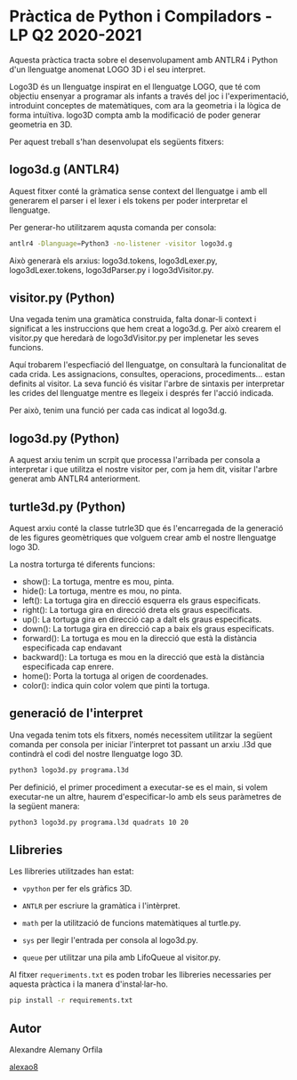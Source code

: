 # Pràctica de Python i Compiladors - LP Q2 2020-2021

Aquesta pràctica tracta sobre el desenvolupament amb ANTLR4 i Python d'un llenguatge anomenat LOGO 3D i el seu interpret.

Logo3D és un llenguatge inspirat en el llenguatge LOGO, que té com objectiu ensenyar a programar als infants a través del joc i l'experimentació, introduint conceptes de matemàtiques, com ara la geometria i la lògica de forma intuïtiva. logo3D compta amb la modificació de poder generar geometria en 3D.

Per aquest treball s'han desenvolupat els següents fitxers:

## logo3d.g (ANTLR4)

Aquest fitxer conté la gràmatica sense context del llenguatge i amb ell generarem el parser i el lexer i els tokens per poder interpretar el llenguatge.

Per generar-ho utilitzarem aqusta comanda per consola:

```bash
antlr4 -Dlanguage=Python3 -no-listener -visitor logo3d.g
```

Això generarà els arxius: logo3d.tokens, logo3dLexer.py, logo3dLexer.tokens, logo3dParser.py i logo3dVisitor.py.

## visitor.py (Python)

Una vegada tenim una gramàtica construida, falta donar-li context i significat a les instruccions que hem creat a logo3d.g. Per això crearem el visitor.py que heredarà de logo3dVisitor.py per implenetar les seves funcions.

Aquí trobarem l'especfiació del llenguatge, on consultarà la funcionalitat de cada crida. Les assignacions, consultes, operacions, procediments... estan  definits al visitor. La seva funció és visitar l'arbre de sintaxis per interpretar les crides del llenguatge mentre es llegeix i després fer l'acció indicada.

Per això, tenim una funció per cada cas indicat al logo3d.g.

## logo3d.py (Python)

A aquest arxiu tenim un scrpit que processa l'arribada per consola a interpretar i que utilitza el nostre visitor per, com ja hem dit, visitar l'arbre generat amb ANTLR4 anteriorment.

## turtle3d.py (Python)

Aquest arxiu conté la classe tutrle3D que és l'encarregada de la generació de les figures geomètriques que volguem crear amb el nostre llenguatge logo 3D.

La nostra torturga té diferents funcions:
- show(): La tortuga, mentre es mou, pinta.
- hide(): La tortuga, mentre es mou, no pinta.
- left(): La tortuga gira en direcció esquerra els graus especificats.
- right(): La tortuga gira en direcció dreta els graus especificats.
- up(): La tortuga gira en direcció cap a dalt els graus especificats.
- down(): La tortuga gira en direcció cap a baix els graus especificats.
- forward(): La tortuga es mou en la direcció que està la distància especificada cap endavant
- backward(): La tortuga es mou en la direcció que està la distància especificada cap enrere.
- home(): Porta la tortuga al origen de coordenades.
- color(): indica quin color volem que pinti la tortuga.

## generació de l'interpret

Una vegada tenim tots els fitxers, només necessitem utilitzar la següent comanda per consola per iniciar l'interpret tot passant un arxiu .l3d que contindrà el codi del nostre llenguatge logo 3D.

```bash
python3 logo3d.py programa.l3d
```

Per definició, el primer procediment a executar-se es el main, si volem executar-ne un altre, haurem d'especificar-lo amb els seus paràmetres de la següent manera:

```bash
python3 logo3d.py programa.l3d quadrats 10 20
```

## Llibreries
Les llibreries utilitzades han estat:

- `vpython` per fer els gràfics 3D.

- `ANTLR` per escriure la gramàtica i l'intèrpret.

- `math` per la utilització de funcions matemàtiques al turtle.py.

- `sys` per llegir l'entrada per consola al logo3d.py.

- `queue` per utilitzar una pila amb LifoQueue al visitor.py.

Al fitxer `requeriments.txt` es poden trobar les llibreries necessaries per aquesta pràctica i la manera d'instal·lar-ho.

```bash
pip install -r requirements.txt
```

## Autor
Alexandre Alemany Orfila

[alexao8](https://github.com/alexao8)
